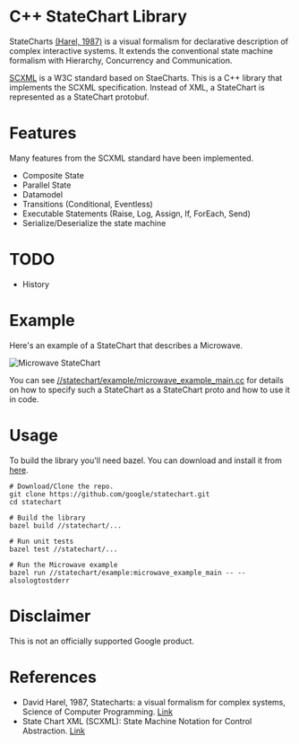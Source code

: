 # C++ StateChart Library

StateCharts [(Harel, 1987)](ref1) is a visual formalism for declarative
description of complex interactive systems.
It extends the conventional state machine formalism with Hierarchy, Concurrency
and Communication.

[SCXML](https://www.w3.org/TR/scxml/) is a W3C standard based on StaeCharts.
This is a C++ library that implements the SCXML specification. Instead of XML, a
StateChart is represented as a StateChart protobuf.

# Features
Many features from the SCXML standard have been implemented.

* Composite State
* Parallel State
* Datamodel
* Transitions (Conditional, Eventless)
* Executable Statements (Raise, Log, Assign, If, ForEach, Send)
* Serialize/Deserialize the state machine

# TODO

* History

# Example
Here's an example of a StateChart that describes a Microwave.

![Microwave StateChart](statechart/example/microwave_statechart.svg "Microwave StateChart")

You can see [//statechart/example/microwave_example_main.cc](statechart/example/microwave_example_main.cc)
for details on how to specify such a StateChart as a StateChart proto and how to use it in code.

# Usage

To build the library you'll need bazel. You can download and install it from [here](https://www.bazel.build/).

```
# Download/Clone the repo.
git clone https://github.com/google/statechart.git
cd statechart

# Build the library
bazel build //statechart/...

# Run unit tests
bazel test //statechart/...

# Run the Microwave example
bazel run //statechart/example:microwave_example_main -- --alsologtostderr
```

# Disclaimer
This is not an officially supported Google product.

# References

* David Harel, 1987, Statecharts: a visual formalism for complex systems,
Science of Computer Programming.
[Link](https://www.sciencedirect.com/science/article/pii/0167642387900359)
* State Chart XML (SCXML): State Machine Notation for Control Abstraction.
[Link](https://www.w3.org/TR/scxml/)
